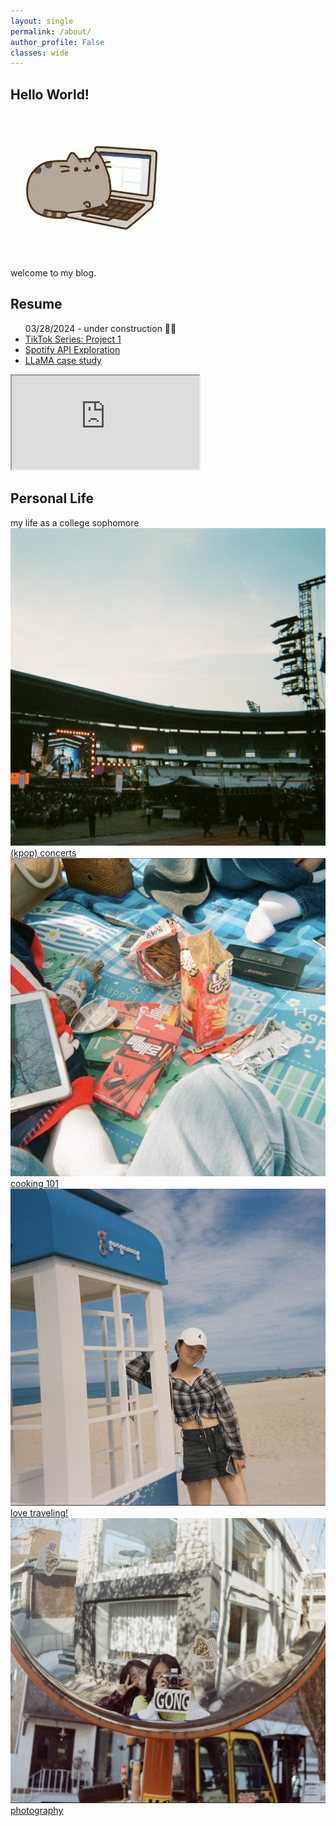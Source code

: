```yaml
---
layout: single
permalink: /about/
author_profile: False
classes: wide
---
```



<link href="style.css" rel="stylesheet">

## Hello World!

<div class = "content1">
<div class="content2">
    <img src="/assets/images/profile/cat.gif">
</div>
<div class="content1 maintext">welcome to my blog.</div>
</div>

## Resume 
<div class="content1">
    <ul class="activities-list">
        <div>03/28/2024 - under construction 👷‍♀️</div>
        <li><a href="https://github.com/hl105/tiktok-like-experiment">TikTok Series: Project 1</a></li>
        <li><a href="https://github.com/hl105/spotify-diary">Spotify API Exploration</a></li>
        <li><a href="https://github.com/hl105/LLaMA-Case-Study">LLaMA case study</a></li>
    </ul>
    <div class="iframe-container">
        <iframe src="https://drive.google.com/file/d/1J8nUYgV77HiOdjxFOjuVdN-uonNPH5Lm/preview" allow="autoplay"></iframe>
    </div>
</div>

## Personal Life
<div class="content2">
    <div class="title">my life as a college sophomore</div>
    <div class="images">
        <a href="#" class="image-text-button">
            <div class="image-text">
                <img src="/assets/images/profile/concert.png">
                <div class="text">(kpop) concerts</div>
            </div>
        </a>
        <a href="#" class="image-text-button">
            <div class="image-text">
                <img src="/assets/images/profile/pepero.png">
                <div class="text">cooking 101</div>
            </div>
        </a>
        <a href="#" class="image-text-button">
            <div class="image-text">
                <img src="/assets/images/profile/travel.png">
                <div class="text">love traveling! <br></div>
            </div>
        </a>
        <a href="#" class="image-text-button">
            <div class="image-text">
                <img src="/assets/images/profile/film.png">
                <div class="text">photography</div>
            </div>
        </a>
    </div>
</div>
